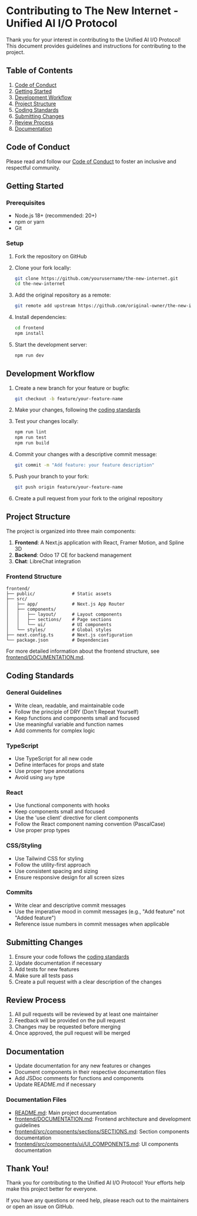 # Contributing to The New Internet - Unified AI I/O Protocol

Thank you for your interest in contributing to the Unified AI I/O Protocol! This document provides guidelines and instructions for contributing to the project.

## Table of Contents

1. [Code of Conduct](#code-of-conduct)
2. [Getting Started](#getting-started)
3. [Development Workflow](#development-workflow)
4. [Project Structure](#project-structure)
5. [Coding Standards](#coding-standards)
6. [Submitting Changes](#submitting-changes)
7. [Review Process](#review-process)
8. [Documentation](#documentation)

## Code of Conduct

Please read and follow our [Code of Conduct](CODE_OF_CONDUCT.md) to foster an inclusive and respectful community.

## Getting Started

### Prerequisites

- Node.js 18+ (recommended: 20+)
- npm or yarn
- Git

### Setup

1. Fork the repository on GitHub
2. Clone your fork locally:
   ```bash
   git clone https://github.com/yourusername/the-new-internet.git
   cd the-new-internet
   ```

3. Add the original repository as a remote:
   ```bash
   git remote add upstream https://github.com/original-owner/the-new-internet.git
   ```

4. Install dependencies:
   ```bash
   cd frontend
   npm install
   ```

5. Start the development server:
   ```bash
   npm run dev
   ```

## Development Workflow

1. Create a new branch for your feature or bugfix:
   ```bash
   git checkout -b feature/your-feature-name
   ```

2. Make your changes, following the [coding standards](#coding-standards)

3. Test your changes locally:
   ```bash
   npm run lint
   npm run test
   npm run build
   ```

4. Commit your changes with a descriptive commit message:
   ```bash
   git commit -m "Add feature: your feature description"
   ```

5. Push your branch to your fork:
   ```bash
   git push origin feature/your-feature-name
   ```

6. Create a pull request from your fork to the original repository

## Project Structure

The project is organized into three main components:

1. **Frontend**: A Next.js application with React, Framer Motion, and Spline 3D
2. **Backend**: Odoo 17 CE for backend management
3. **Chat**: LibreChat integration

### Frontend Structure

```
frontend/
├── public/              # Static assets
├── src/
│   ├── app/             # Next.js App Router
│   ├── components/
│   │   ├── layout/      # Layout components
│   │   ├── sections/    # Page sections
│   │   └── ui/          # UI components
│   └── styles/          # Global styles
├── next.config.ts       # Next.js configuration
└── package.json         # Dependencies
```

For more detailed information about the frontend structure, see [frontend/DOCUMENTATION.md](frontend/DOCUMENTATION.md).

## Coding Standards

### General Guidelines

- Write clean, readable, and maintainable code
- Follow the principle of DRY (Don't Repeat Yourself)
- Keep functions and components small and focused
- Use meaningful variable and function names
- Add comments for complex logic

### TypeScript

- Use TypeScript for all new code
- Define interfaces for props and state
- Use proper type annotations
- Avoid using `any` type

### React

- Use functional components with hooks
- Keep components small and focused
- Use the 'use client' directive for client components
- Follow the React component naming convention (PascalCase)
- Use proper prop types

### CSS/Styling

- Use Tailwind CSS for styling
- Follow the utility-first approach
- Use consistent spacing and sizing
- Ensure responsive design for all screen sizes

### Commits

- Write clear and descriptive commit messages
- Use the imperative mood in commit messages (e.g., "Add feature" not "Added feature")
- Reference issue numbers in commit messages when applicable

## Submitting Changes

1. Ensure your code follows the [coding standards](#coding-standards)
2. Update documentation if necessary
3. Add tests for new features
4. Make sure all tests pass
5. Create a pull request with a clear description of the changes

## Review Process

1. All pull requests will be reviewed by at least one maintainer
2. Feedback will be provided on the pull request
3. Changes may be requested before merging
4. Once approved, the pull request will be merged

## Documentation

- Update documentation for any new features or changes
- Document components in their respective documentation files
- Add JSDoc comments for functions and components
- Update README.md if necessary

### Documentation Files

- [README.md](README.md): Main project documentation
- [frontend/DOCUMENTATION.md](frontend/DOCUMENTATION.md): Frontend architecture and development guidelines
- [frontend/src/components/sections/SECTIONS.md](frontend/src/components/sections/SECTIONS.md): Section components documentation
- [frontend/src/components/ui/UI_COMPONENTS.md](frontend/src/components/ui/UI_COMPONENTS.md): UI components documentation

## Thank You!

Thank you for contributing to the Unified AI I/O Protocol! Your efforts help make this project better for everyone.

If you have any questions or need help, please reach out to the maintainers or open an issue on GitHub.
